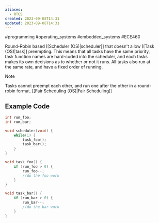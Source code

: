 ```yaml
---
aliases:
  - RTCS
created: 2023-09-08T14:31
updated: 2023-09-08T14:31
---
```

#programming #operating_systems #embedded_systems #ECE460 

Round-Robin based [[Scheduler (OS)|scheduler]] that doesn't allow [[Task (OS)|task]] preempting. This means that all tasks have the same priority, task function names are hard-coded into the scheduler, and each tasks makes its own decisions as to whether or not it runs. All tasks also run at the same rate, and have a fixed order of running.

>[!note]
>Tasks cannot preempt each other, and run one after the other in a round-robin format. [[Fair Scheduling (OS)|Fair Scheduling]]

## Example Code
```c
int run_foo;
int run_bar;

void scheduler(void) {
	while(1) {
		task_foo();
		task_bar();
	}
}

void task_foo() {
	if (run_foo > 0) {
		run_foo--;
		//do the foo work
	}
}

void task_bar() {
	if (run_bar > 0) {
		run_bar--;
		//do the bar work
	}
}
```
